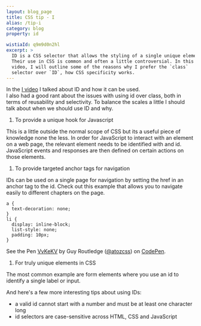 ```yaml
---
layout: blog_page
title: CSS tip - I
alias: /tip-i
category: blog
property: id

wistiaId: q9m9d0n2hl
excerpt: >
  ID is a CSS selector that allows the styling of a single unique element. 
  Their use in CSS is common and often a little controversial. In this 
  video, I will outline some of the reasons why I prefer the `class`
  selector over `ID`, how CSS specificity works.  
---
```


In the [I video](http://www.atozcss.com/i) I talked about ID and how it can be used.  
I also had a good rant about the issues with using id over class, both in terms of reusability and selectivity.
To balance the scales a little I should talk about when we should use ID and why.

1. To provide a unique hook for Javascript

This is a little outside the normal scope of CSS but its a useful piece of knowledge none the less.
In order for JavaScript to interact with an element on a web page, the relevant element needs to be identified with and id. JavaScript events and responses are then defined on certain actions on those elements.

1. To provide targeted anchor tags for navigation

IDs can be used on a single page for navigation by setting the href in an anchor tag to the id.
Check out this example that allows you to navigate easily to different chapters on the page.

<div data-height="268" data-theme-id="17492" data-slug-hash="VvKeKV" data-default-tab="css" data-user="atozcss" class='codepen'><pre><code>a {
  text-decoration: none;
}
li {
  display: inline-block;
  list-style: none; 
  padding: 10px;
}</code></pre>
<p>See the Pen <a href='http://codepen.io/atozcss/pen/VvKeKV/'>VvKeKV</a> by Guy Routledge (<a href='http://codepen.io/atozcss'>@atozcss</a>) on <a href='http://codepen.io'>CodePen</a>.</p>
</div><script async src="//assets.codepen.io/assets/embed/ei.js"></script>


1. For truly unique elements in CSS

The most common example are form elements where you use an id to identify a single label or input.

And here's a few more interesting tips about using IDs:

* a valid id cannot start with a number and must be at least one character long
* id selectors are case-sensitive across HTML, CSS and JavaScript
